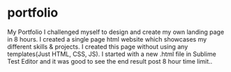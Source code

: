 # portfolio
My Portfolio
I challenged myself to design and create my own landing page in 8 hours. I created a single page html website which showcases my different skills & projects. I created this page without using any templates(Just HTML, CSS, JS). I started with a new .html file in Sublime Test Editor and it was good to see the end result post 8 hour time limit..
